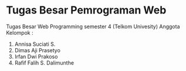 # Tugas Besar Pemrograman Web
Tugas Besar Web Programming semester 4 (Telkom Univesity)
Anggota Kelompok :
1. Annisa Suciati S.
2. Dimas Aji Prasetyo
3. Irfan Dwi Prakoso
4. Rafif Falih S. Dalimunthe
